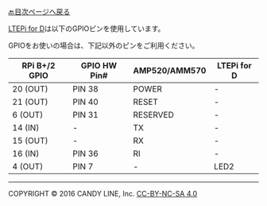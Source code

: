 [🔙目次ページへ戻る](README.md)

[LTEPi for D](http://www.candy-line.io/proandsv.html#ltepiford)は以下のGPIOピンを使用しています。

GPIOをお使いの場合は、下記以外のピンをご利用ください。

| RPi B+/2 GPIO  | GPIO HW Pin#  | AMP520/AMM570 | LTEPi for D |
| -------------- | ------------- | ------------- | ------------|
|    20 (OUT)    |     PIN 38    |     POWER     |      -      |
|    21 (OUT)    |     PIN 40    |     RESET     |      -      |
|     6 (OUT)    |     PIN 31    |    RESERVED   |      -      |
|    14 (IN)     |       -       |      TX       |      -      |
|    15 (OUT)    |       -       |      RX       |      -      |
|    16 (IN)     |     PIN 36    |      RI       |      -      |
|     4 (OUT)    |     PIN 7     |       -       |     LED2    |

---
COPYRIGHT © 2016 CANDY LINE, Inc. [CC-BY-NC-SA 4.0](https://creativecommons.org/licenses/by-nc-sa/4.0/)
